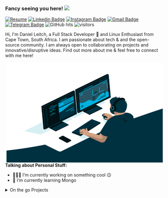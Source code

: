 ### Fancy seeing you here! <img src="https://media.giphy.com/media/hvRJCLFzcasrR4ia7z/giphy.gif" width="25px">

[![Resume](https://img.shields.io/badge/-Resume-success?style=flat-square)](https://thunder-chief.github.io/Daniel_Leitch_CV/)
[![Linkedin Badge](https://img.shields.io/badge/-Danielleitch-blue?style=flat-square&logo=Linkedin&logoColor=white&link=https://www.linkedin.com/in/danielleitch//)](https://www.linkedin.com/in/danielleitch/)
[![Instagram Badge](https://img.shields.io/badge/-dan_leitch-purple?style=flat-square&logo=instagram&logoColor=white&link=https://www.instagram.com/dan_leitch/)](https://www.instagram.com/dan_leitch/)
[![Gmail Badge](https://img.shields.io/badge/-dndleitch@gmail.com-c14438?style=flat-square&logo=Gmail&logoColor=white&link=mailto:dndleitch@gmail.com)](mailto:dndleitch@gmail.com)
[![Telegram Badge](https://img.shields.io/badge/-Telegram-red?style=flat-square&logo=Telegram&logoColor=white&link=https://t.me/bladesnbones)](https://t.me/bladesnbones)
<img alt="GitHub hits" src="https://img.shields.io/github/last-commit/Thunder-Chief/Thunder-Chief?label=Profile%20Updated&style=flat-square">
![visitors](https://visitor-badge.glitch.me/badge?page_id=Thunder-Chief)

Hi, I'm Daniel Leitch, a Full Stack Developer 🚀 and Linux Enthusiast from Cape Town, South Africa.
I am passionate about tech & and the open-source community. I am always open to collaborating on projects and innovative/disruptive ideas. 
Find out more about me & feel free to connect with me here!

<img align="right" alt="GIF" src="https://github.com/Thunder-Chief/Thunder-Chief/blob/main/code.gif?raw=true" width="500" height="320" />

**Talking about Personal Stuff:**

- 👨🏽‍💻 I’m currently working on something cool :wink:
- 🌱 I’m currently learning Mongo
<details>
<summary>On the go Projects</summary>
- 🎞 I enjoy TV-Shows & Movies - I have a [Plex](https://github.com/plexinc) instance on a server in Amsterdam that I manage, it serves my media collection to my friends & family.
<details/>
<p>
## ⚡ Technologies

![MongoDB](https://img.shields.io/badge/-MongoDB-black?style=flat-square&logo=mongodb)
![Express](https://img.shields.io/badge/-ExpressJS-red?style=flat-square&logo=expressjs&logoColor=black)
![React](https://img.shields.io/badge/-React-black?style=flat-square&logo=react)
![Nodejs](https://img.shields.io/badge/-Nodejs-black?style=flat-square&logo=Node.js)
![JavaScript](https://img.shields.io/badge/-JavaScript-black?style=flat-square&logo=javascript)
![HTML5](https://img.shields.io/badge/-HTML5-E34F26?style=flat-square&logo=html5&logoColor=white)
![CSS3](https://img.shields.io/badge/-CSS3-1572B6?style=flat-square&logo=css3)
![Bootstrap](https://img.shields.io/badge/-Bootstrap-563D7C?style=flat-square&logo=bootstrap)
![Heroku](https://img.shields.io/badge/-Heroku-430098?style=flat-square&logo=heroku)
![OS](https://img.shields.io/badge/OS-Linux-informational?style=flat-square&logo=linux&logoColor=white)
![Docker](https://img.shields.io/badge/-Docker-black?style=flat-square&logo=docker)
![Nginx](https://img.shields.io/badge/-Nginx-black?style=flat-square&logo=nginx)
![Markdown](https://img.shields.io/badge/-Markdown-black?style=flat-square&logo=markdown)
![DigitalOcean](https://img.shields.io/badge/-Digital%20Ocean-darkblue?style=flat-square&logo=digitalocean)
![Ubuntu](https://img.shields.io/badge/-Ubuntu-red?style=flat-square&logo=Ubuntu&logoColor=black)
![Windows](https://img.shields.io/badge/OS-Windows-informational?style=flat-square&logo=windows&logoColor=white)
![Shell](https://img.shields.io/badge/-shell-5391FE?style=flat-square&logo=PowerShell&logoColor=white)
![VS](https://img.shields.io/badge/-VS%20Code-007ACC?style=flat-square&logo=visual-studio-code&logoColor=white)
![CloudFlare](https://img.shields.io/badge/-CloudFlare-black?style=flat-square&logo=cloudflare)
![Raspberry Pi](https://img.shields.io/badge/-Raspberry%20Pi-C51A4A?style=flat-square&logo=Raspberry-Pi)
![Git](https://img.shields.io/badge/-Git-black?style=flat-square&logo=git)
![GitHub](https://img.shields.io/badge/-GitHub-181717?style=flat-square&logo=github)
![IOT](https://img.shields.io/badge/-IOT-blue?style=flat-square&logo=IOT)




## 📈 My GitHub Stats
[![Daniel's github stats](https://github-readme-stats.vercel.app/api?username=Thunder-Chief&theme=tokyonight&show_icons=true)](https://github.com/Thunder-Chief/Thunder-Chief)
[![Top Langs](https://github-readme-stats.vercel.app/api/top-langs/?username=Thunder-Chief&theme=tokyonight&layout=compact)](https://github.com/Thunder-Chief/Thunder-Chief)
 

<p/>
